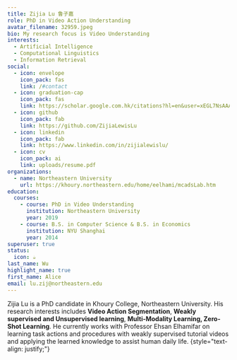 ```yaml
---
title: Zijia Lu 鲁子嘉
role: PhD in Video Action Understanding
avatar_filename: 32959.jpeg
bio: My research focus is Video Understanding
interests:
  - Artificial Intelligence
  - Computational Linguistics
  - Information Retrieval
social:
  - icon: envelope
    icon_pack: fas
    link: /#contact
  - icon: graduation-cap
    icon_pack: fas
    link: https://scholar.google.com.hk/citations?hl=en&user=xEGL7NsAAAAJ
  - icon: github
    icon_pack: fab
    link: https://github.com/ZijiaLewisLu
  - icon: linkedin
    icon_pack: fab
    link: https://www.linkedin.com/in/zijialewislu/
  - icon: cv
    icon_pack: ai
    link: uploads/resume.pdf
organizations:
  - name: Northeastern University
    url: https://khoury.northeastern.edu/home/eelhami/mcadsLab.htm
education:
  courses:
    - course: PhD in Video Understanding
      institution: Northeastern University
      year: 2019
    - course: B.S. in Computer Science & B.S. in Economics
      institution: NYU Shanghai
      year: 2014
superuser: true
status:
  icon: ☕️
last_name: Wu
highlight_name: true
first_name: Alice
email: lu.zij@northeastern.edu
---
```

Zijia Lu is a PhD candidate in Khoury College, Northeastern University. His research interests includes **Video Action Segmentation**, **Weakly supervised and Unsupervised learning**, **Multi-Modality Learning, Zero-Shot Learning**. He currently works with Professor Ehsan Elhamifar on learning task actions and procedures with weakly supervised tutorial videos and applying the learned knowledge to assist human daily life. {style="text-align: justify;"}